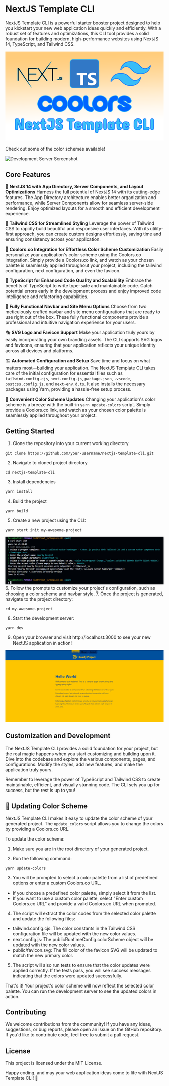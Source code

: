# NextJS Template CLI

NextJS Template CLI is a powerful starter booster project designed to help you kickstart your new web application ideas quickly and efficiently. With a robust set of features and optimizations, this CLI tool provides a solid foundation for building modern, high-performance websites using NextJS 14, TypeScript, and Tailwind CSS.

![NextJs Template CLI Banner](assets/next_ts_tailwind_coolors_template_cli.png)

Check out some of the color schemes available!

![Development Server Screenshot](assets/template-cli-reel.gif)

## Core Features

🚀 **NextJS 14 with App Directory, Server Components, and Layout Optimizations**
Harness the full potential of NextJS 14 with its cutting-edge features. The App Directory architecture enables better organization and performance, while Server Components allow for seamless server-side rendering. Enjoy optimized layouts for a smooth and efficient development experience.

🎨 **Tailwind CSS for Streamlined Styling**
Leverage the power of Tailwind CSS to rapidly build beautiful and responsive user interfaces. With its utility-first approach, you can create custom designs effortlessly, saving time and ensuring consistency across your application.

🌈 **Coolors.co Integration for Effortless Color Scheme Customization**
Easily personalize your application's color scheme using the Coolors.co integration. Simply provide a Coolors.co link, and watch as your chosen palette is seamlessly applied throughout your project, including the tailwind configuration, next configuration, and even the favicon.

🧩 **TypeScript for Enhanced Code Quality and Scalability**
Embrace the benefits of TypeScript to write type-safe and maintainable code. Catch potential errors early in the development process and enjoy improved code intelligence and refactoring capabilities.

🍬 **Fully Functional Navbar and Site Menu Options**
Choose from two meticulously crafted navbar and site menu configurations that are ready to use right out of the box. These fully functional components provide a professional and intuitive navigation experience for your users.

🎭 **SVG Logo and Favicon Support**
Make your application truly yours by easily incorporating your own branding assets. The CLI supports SVG logos and favicons, ensuring that your application reflects your unique identity across all devices and platforms.

🏗️ **Automated Configuration and Setup**
Save time and focus on what matters most—building your application. The NextJS Template CLI takes care of the initial configuration for essential files such as `tailwind.config.cjs`, `next.config.js`, `package.json`, `.vscode`, `postcss.config.js`, and `next-env.d.ts`. It also installs the necessary packages using Yarn, providing a hassle-free setup process.

🎨 **Convenient Color Scheme Updates**
Changing your application's color scheme is a breeze with the built-in `yarn update-colors` script. Simply provide a Coolors.co link, and watch as your chosen color palette is seamlessly applied throughout your project.

## Getting Started

1. Clone the repository into your current working directory

```
git clone https://github.com/your-username/nextjs-template-cli.git
```

2. Navigate to cloned project directory

```
cd nextjs-template-cli
```

3. Install dependencies

```
yarn install
```

4. Build the project

```
yarn build
```

5. Create a new project using the CLI:

```
yarn start init my-awesome-project
```

![CLI Inquirer Questions](assets/template_cli_screenshot.png) 6. Follow the prompts to customize your project's configuration, such as choosing a color scheme and navbar style. 7. Once the project is generated, navigate to the project directory:

```
cd my-awesome-project
```

8. Start the development server:

```
yarn dev
```

9. Open your browser and visit http://localhost:3000 to see your new NextJS application in action!

![Development Server Screenshot](assets/site_screenshot.png)

## Customization and Development

The NextJS Template CLI provides a solid foundation for your project, but the real magic happens when you start customizing and building upon it. Dive into the codebase and explore the various components, pages, and configurations. Modify the styles, add new features, and make the application truly yours.

Remember to leverage the power of TypeScript and Tailwind CSS to create maintainable, efficient, and visually stunning code. The CLI sets you up for success, but the rest is up to you!

## 🎨 Updating Color Scheme

NextJS Template CLI makes it easy to update the color scheme of your generated project. The `update_colors` script allows you to change the colors by providing a Coolors.co URL.

To update the color scheme:

1. Make sure you are in the root directory of your generated project.

2. Run the following command:

```
yarn update-colors
```

3. You will be prompted to select a color palette from a list of predefined options or enter a custom Coolors.co URL.

-   If you choose a predefined color palette, simply select it from the list.
-   If you want to use a custom color palette, select "Enter custom Coolors.co URL" and provide a valid Coolors.co URL when prompted.

4. The script will extract the color codes from the selected color palette and update the following files:

-   tailwind.config.cjs: The color constants in the Tailwind CSS configuration file will be updated with the new color values.
-   next.config.js: The publicRuntimeConfig.colorScheme object will be updated with the new color values.
-   public/favicon.svg: The fill color of the favicon SVG will be updated to match the new primary color.

5. The script will also run tests to ensure that the color updates were applied correctly. If the tests pass, you will see success messages indicating that the colors were updated successfully.

That's it! Your project's color scheme will now reflect the selected color palette. You can run the development server to see the updated colors in action.

## Contributing

We welcome contributions from the community! If you have any ideas, suggestions, or bug reports, please open an issue on the GitHub repository. If you'd like to contribute code, feel free to submit a pull request.

## License

This project is licensed under the MIT License.

Happy coding, and may your web application ideas come to life with NextJS Template CLI! 🌟
